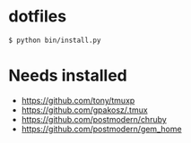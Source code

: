 dotfiles
========

    $ python bin/install.py

Needs installed
===============

- https://github.com/tony/tmuxp
- https://github.com/gpakosz/.tmux
- https://github.com/postmodern/chruby
- https://github.com/postmodern/gem_home
